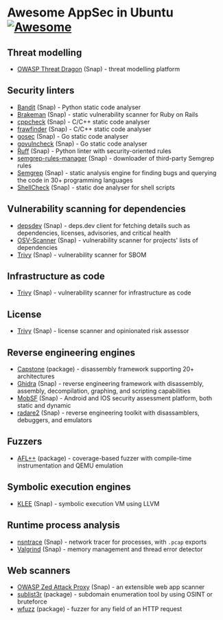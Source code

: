 # Awesome AppSec in Ubuntu [![Awesome](https://awesome.re/badge.svg)](https://awesome.re)

## Threat modelling

- [OWASP Threat Dragon](https://snapcraft.io/threat-dragon) (Snap) - threat modelling platform

## Security linters

- [Bandit](https://snapcraft.io/bandit) (Snap) - Python static code analyser
- [Brakeman](https://snapcraft.io/brakeman) (Snap) - static vulnerability scanner for Ruby on Rails
- [cppcheck](https://snapcraft.io/cppcheck) (Snap) - C/C++ static code analyser
- [frawfinder](https://snapcraft.io/flawfinder) (Snap) - C/C++ static code analyser
- [gosec](https://snapcraft.io/gosec) (Snap) - Go static code analyser
- [govulncheck](https://snapcraft.io/govulncheck) (Snap) - Go static code analyser
- [Ruff](https://snapcraft.io/ruff) (Snap) - Python linter with security-oriented rules
- [semgrep-rules-manager](https://snapcraft.io/semgrep-rules-manager) (Snap) - downloader of third-party Semgrep rules
- [Semgrep](https://snapcraft.io/semgrep) (Snap) - static analysis engine for finding bugs and querying the code in 30+ programming languages
- [ShellCheck](https://snapcraft.io/shellcheck) (Snap) - static doe analyser for shell scripts

## Vulnerability scanning for dependencies

- [depsdev](https://snapcraft.io/depsdev) (Snap) - deps.dev client for fetching details such as dependencies, licenses, advisories, and critical health
- [OSV-Scanner](https://snapcraft.io/osv-scanner) (Snap) - vulnerability scanner for projects' lists of dependencies
- [Trivy](https://snapcraft.io/trivy) (Snap) - vulnerability scanner for SBOM

## Infrastructure as code

- [Trivy](https://snapcraft.io/trivy) (Snap) - vulnerability scanner for infrastructure as code

## License

- [Trivy](https://snapcraft.io/trivy) (Snap) - license scanner and opinionated risk assessor

## Reverse engineering engines

- [Capstone](https://packages.ubuntu.com/search?searchon=sourcenames&keywords=capstone) (package) - disassembly framework supporting 20+ architectures
- [Ghidra](https://snapcraft.io/ghidra) (Snap) - reverse engineering framework with disassembly, assembly, decompilation, graphing, and scripting capabilities
- [MobSF](https://snapcraft.io/mobsf) (Snap) - Android and IOS security assessment platform, both static and dynamic
- [radare2](https://snapcraft.io/radare2) (Snap) - reverse engineering toolkit with disassamblers, debuggers, and emulators

## Fuzzers

- [AFL++](https://packages.ubuntu.com/search?searchon=sourcenames&keywords=aflplusplus) (package) - coverage-based fuzzer with compile-time instrumentation and QEMU emulation

## Symbolic execution engines

- [KLEE](https://snapcraft.io/klee) (Snap) - symbolic execution VM using LLVM

## Runtime process analysis

- [nsntrace](https://snapcraft.io/nsntrace) (Snap) - network tracer for processes, with `.pcap` exports
- [Valgrind](https://snapcraft.io/valgrind) (Snap) - memory management and thread error detector

## Web scanners

- [OWASP Zed Attack Proxy](https://snapcraft.io/zaproxy) (Snap) - an extensible web app scanner
- [sublist3r](https://packages.ubuntu.com/search?searchon=sourcenames&keywords=sublist3r) (package) - subdomain enumeration tool by using OSINT or bruteforce
- [wfuzz](https://packages.ubuntu.com/search?searchon=sourcenames&keywords=wfuzz) (package) - fuzzer for any field of an HTTP request


